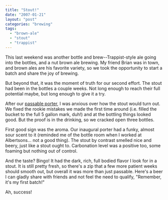 ```yaml
---
title: "Stout!"
date: "2007-01-21"
layout: "post"
categories: "brewing"
tags:
  - "brown-ale"
  - "stout"
  - "trappist"
---
```


This last weekend was another bottle and brew--Trappist-style ale going into the bottles, and a nut brown ale brewing. My friend Brian was in town, and brown ales are his favorite variety, so we took the opportunity to start a batch and share the joy of brewing.

But beyond that, it was the moment of truth for our second effort. The stout had been in the bottles a couple weeks. Not long enough to reach their full potential maybe, but long enough to give it a try.

After our [passable porter](/brewing/2007/03/15/the-yeast-died-a-first-batch-brewing-story), I was anxious over how the stout would turn out. We fixed the rookie mistakes we made the first time around (i.e. filled the bucket to the full 5 gallon mark, duh!) and at the bottling things looked good. But the proof is in the drinking, so we cracked open three bottles.

First good sign was the aroma. Our inaugural porter had a funky, almost sour scent to it (reminded me of the bottle room when I worked at Albertsons... not a good thing). The stout by contrast smelled nice and beery, just like a stout ought to. Carbonation level was a positive too, some foaming but nothing out of control.

And the taste? Bingo! It had the dark, rich, full bodied flavor I look for in a stout. It is still pretty fresh, so there's a zip that a few more patient weeks should smooth out, but overall it was more than just passable. Here's a beer I can gladly share with friends and not feel the need to qualify, "Remember, it's my first batch!"

Ah, success!
